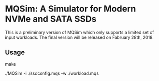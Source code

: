 # MQSim: A Simulator for Modern NVMe and SATA SSDs

This is a preliminary version of MQSim which only supports a limited set of input workloads. The final version will be released on Fabruary 28th, 2018.


## Usage

make

./MQSim -i ./ssdconfig.mqs -w ./workload.mqs

